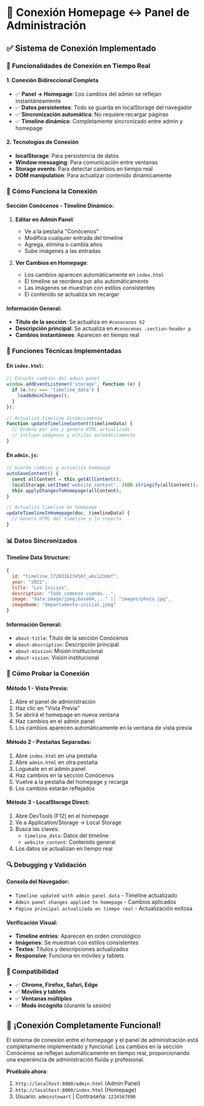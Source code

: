 # 🔗 **Conexión Homepage ↔ Panel de Administración**

## ✅ **Sistema de Conexión Implementado**

### **🎯 Funcionalidades de Conexión en Tiempo Real**

#### **1. Conexión Bidireccional Completa**

- ✅ **Panel → Homepage**: Los cambios del admin se reflejan instantáneamente
- ✅ **Datos persistentes**: Todo se guarda en localStorage del navegador
- ✅ **Sincronización automática**: No requiere recargar páginas
- ✅ **Timeline dinámico**: Completamente sincronizado entre admin y homepage

#### **2. Tecnologías de Conexión**

- **localStorage**: Para persistencia de datos
- **Window messaging**: Para comunicación entre ventanas
- **Storage events**: Para detectar cambios en tiempo real
- **DOM manipulation**: Para actualizar contenido dinámicamente

### **🚀 Cómo Funciona la Conexión**

#### **Sección Conócenos - Timeline Dinámico:**

1. **Editar en Admin Panel**:

   - Ve a la pestaña "Conócenos"
   - Modifica cualquier entrada del timeline
   - Agrega, elimina o cambia años
   - Sube imágenes a las entradas

2. **Ver Cambios en Homepage**:
   - Los cambios aparecen automáticamente en `index.html`
   - El timeline se reordena por año automáticamente
   - Las imágenes se muestran con estilos consistentes
   - El contenido se actualiza sin recargar

#### **Información General:**

- **Título de la sección**: Se actualiza en `#conocenos h2`
- **Descripción principal**: Se actualiza en `#conocenos .section-header p`
- **Cambios instantáneos**: Aparecen en tiempo real

### **🔧 Funciones Técnicas Implementadas**

#### **En `index.html`:**

```javascript
// Escucha cambios del admin panel
window.addEventListener('storage', function (e) {
  if (e.key === 'timeline_data') {
    loadAdminChanges();
  }
});

// Actualiza timeline dinámicamente
function updateTimelineContent(timelineData) {
  // Ordena por año y genera HTML actualizado
  // Incluye imágenes y estilos automáticamente
}
```

#### **En `admin.js`:**

```javascript
// Guarda cambios y actualiza homepage
autoSaveContent() {
  const allContent = this.getAllContent();
  localStorage.setItem('website_content', JSON.stringify(allContent));
  this.applyChangesToHomepage(allContent);
}

// Actualiza timeline en homepage
updateTimelineInHomepage(doc, timelineData) {
  // Genera HTML del timeline y lo inyecta
}
```

### **📊 Datos Sincronizados**

#### **Timeline Data Structure:**

```javascript
{
  id: "timeline_1728316234567_abc123def",
  year: "2022",
  title: "Los Inicios",
  description: "Todo comenzó cuando...",
  image: "data:image/jpeg;base64,..." || "images/photo.jpg",
  imageName: "departamento-inicial.jpeg"
}
```

#### **Información General:**

- `about-title`: Título de la sección Conócenos
- `about-description`: Descripción principal
- `about-mission`: Misión institucional
- `about-vision`: Visión institucional

### **🎯 Cómo Probar la Conexión**

#### **Método 1 - Vista Previa:**

1. Abre el panel de administración
2. Haz clic en "Vista Previa"
3. Se abrirá el homepage en nueva ventana
4. Haz cambios en el admin panel
5. Los cambios aparecen automáticamente en la ventana de vista previa

#### **Método 2 - Pestañas Separadas:**

1. Abre `index.html` en una pestaña
2. Abre `admin.html` en otra pestaña
3. Logueate en el admin panel
4. Haz cambios en la sección Conócenos
5. Vuelve a la pestaña del homepage y recarga
6. Los cambios estarán reflejados

#### **Método 3 - LocalStorage Direct:**

1. Abre DevTools (F12) en el homepage
2. Ve a Application/Storage → Local Storage
3. Busca las claves:
   - `timeline_data`: Datos del timeline
   - `website_content`: Contenido general
4. Los datos se actualizan en tiempo real

### **🔍 Debugging y Validación**

#### **Consola del Navegador:**

- `Timeline updated with admin panel data` - Timeline actualizado
- `Admin panel changes applied to homepage` - Cambios aplicados
- `Página principal actualizada en tiempo real` - Actualización exitosa

#### **Verificación Visual:**

- **Timeline entries**: Aparecen en orden cronológico
- **Imágenes**: Se muestran con estilos consistentes
- **Textos**: Títulos y descripciones actualizados
- **Responsive**: Funciona en móviles y tablets

### **📱 Compatibilidad**

- ✅ **Chrome, Firefox, Safari, Edge**
- ✅ **Móviles y tablets**
- ✅ **Ventanas múltiples**
- ✅ **Modo incógnito** (durante la sesión)

## 🎉 **¡Conexión Completamente Funcional!**

El sistema de conexión entre el homepage y el panel de administración está completamente implementado y funcional. Los cambios en la sección Conócenos se reflejan automáticamente en tiempo real, proporcionando una experiencia de administración fluida y profesional.

**Pruébalo ahora**:

1. `http://localhost:8000/admin.html` (Admin Panel)
2. `http://localhost:8000/index.html` (Homepage)
3. Usuario: `adminstewart` | Contraseña: `1234567890`
